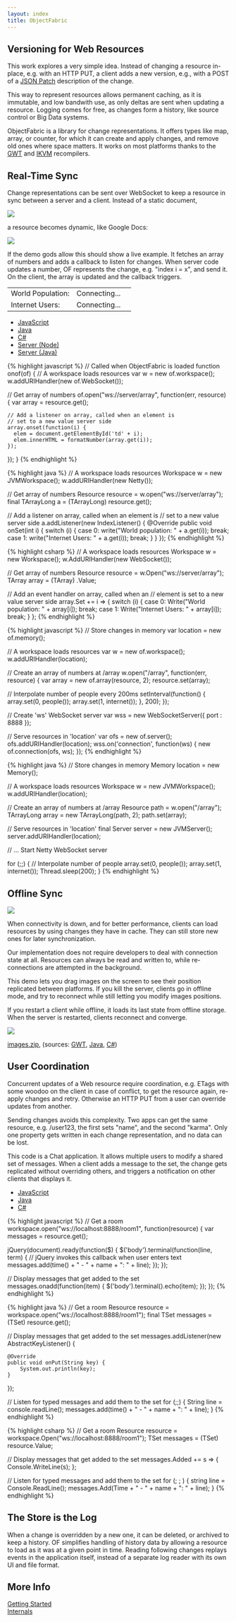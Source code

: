 ```yaml
---
layout: index
title: ObjectFabric
---
```


## Versioning for Web Resources

This work explores a very simple idea. Instead of changing a resource in-place, e.g. with an HTTP PUT, a client adds a new version, e.g., with a POST of a [JSON Patch](http://tools.ietf.org/html/draft-ietf-appsawg-json-patch-03) description of the change.

This way to represent resources allows permanent caching, as it is immutable, and low bandwith use, as only deltas are sent when updating a resource. Logging comes for free, as changes form a history, like source control or Big Data systems.

ObjectFabric is a library for change representations. It offers types like map, array, or counter, for which it can create and apply changes, and remove old ones where space matters. It works on most platforms thanks to the [GWT](https://developers.google.com/web-toolkit) and [IKVM](http://www.ikvm.net) recompilers.

## Real-Time Sync

Change representations can be sent over WebSocket to keep a resource in sync between a server and a client. Instead of a static document,

<img class="rest" src="/images/rest.png"/>

a resource becomes dynamic, like Google Docs:

<img class="real-time" src="/images/real-time.png"/>

If the demo gods allow this should show a live example. It fetches an array of numbers and adds a callback to listen for changes. When server code updates a number, OF represents the change, e.g. "index i = x", and send it. On the client, the array is updated and the callback triggers.

<table>
  <tr>
    <td class="demo">World Population:</td>
    <td class="demo" id='td0'>Connecting...</td>
    <td></td>
  </tr>
  <tr>
    <td class="demo">Internet Users:</td>
    <td class="demo" id='td1'>Connecting...</td>
    <td></td>
  </tr>
</table>

<div id="array">
<ul>
    <li><a href="#array-1">JavaScript</a></li>
    <li><a href="#array-2">Java</a></li>
    <li><a href="#array-3">C#</a></li>
    <li><a href="#array-4">Server (Node)</a></li>
    <li><a href="#array-5">Server (Java)</a></li>
</ul>

<div id="array-1">
{% highlight javascript %}
// Called when ObjectFabric is loaded
function onof(of) {
  // A workspace loads resources
  var w = new of.workspace();
  w.addURIHandler(new of.WebSocket());

  // Get array of numbers
  of.open("ws://server/array", function(err, resource) {
    var array = resource.get();

    // Add a listener on array, called when an element is
    // set to a new value server side
    array.onset(function(i) {
      elem = document.getElementById('td' + i);
      elem.innerHTML = formatNumber(array.get(i));
    });
  });
}
{% endhighlight %}
</div>

<div id="array-2">
{% highlight java %}
// A workspace loads resources
Workspace w = new JVMWorkspace();
w.addURIHandler(new Netty());

// Get array of numbers
Resource resource = w.open("ws://server/array");
final TArrayLong a = (TArrayLong) resource.get();

// Add a listener on array, called when an element is
// set to a new value server side
a.addListener(new IndexListener() {
    @Override
    public void onSet(int i) {
        switch (i) {
            case 0:
                write("World population: " + a.get(i));
                break;
            case 1:
                write("Internet Users: " + a.get(i));
                break;
        }
    }
});
{% endhighlight %}
</div>

<div id="array-3">
{% highlight csharp %}
// A workspace loads resources
Workspace w = new Workspace();
w.AddURIHandler(new WebSocket());

// Get array of numbers
Resource resource = w.Open("ws://server/array");
TArray<long> array = (TArray<long>) .Value;

// Add an event handler on array, called when an
// element is set to a new value server side
array.Set += i =>
{
    switch (i)
    {
        case 0:
            Write("World population: " + array[i]);
            break;
        case 1:
            Write("Internet Users: " + array[i]);
            break;
    }
};
{% endhighlight %}
</div>

<div id="array-4">
{% highlight javascript %}
// Store changes in memory
var location = new of.memory();

// A workspace loads resources
var w = new of.workspace();
w.addURIHandler(location);

// Create an array of numbers at /array
w.open("/array", function(err, resource) {
  var array = new of.array(resource, 2);
  resource.set(array);

  // Interpolate number of people every 200ms
  setInterval(function() {
    array.set(0, people());
    array.set(1, internet());
  }, 200);
});

// Create 'ws' WebSocket server
var wss = new WebSocketServer({
  port : 8888
});

// Serve resources in 'location'
var ofs = new of.server();
ofs.addURIHandler(location);
wss.on('connection', function(ws) {
  new of.connection(ofs, ws);
});
{% endhighlight %}
</div>

<div id="array-5">
{% highlight java %}
// Store changes in memory
Memory location = new Memory();

// A workspace loads resources
Workspace w = new JVMWorkspace();
w.addURIHandler(location);

// Create an array of numbers at /array
Resource path = w.open("/array");
TArrayLong array = new TArrayLong(path, 2);
path.set(array);

// Serve resources in 'location'
final Server server = new JVMServer();
server.addURIHandler(location);

// ... Start Netty WebSocket server

for (;;) {
    // Interpolate number of people
    array.set(0, people());
    array.set(1, internet());
    Thread.sleep(200);
}
{% endhighlight %}
</div>
</div>

## Offline Sync

<img class="offline" src='/images/offline.png'/>

When connectivity is down, and for better performance, clients can load resources by using changes they have in cache. They can still store new ones for later synchronization.

Our implementation does not require developers to deal with connection state at all. Resources can always be read and written to, while re-connections are attempted in the background.

This demo lets you drag images on the screen to see their position replicated between platforms. If you kill the server, clients go in offline mode, and try to reconnect while still letting you modify images positions.

If you restart a client while offline, it loads its last state from offline storage. When the server is restarted, clients reconnect and converge.

<img class="images" src="/images/images.png"/>

[images.zip](https://github.com/downloads/objectfabric/objectfabric/images.zip), (sources: [GWT](https://github.com/objectfabric/objectfabric/blob/master/objectfabric.examples/gwt.sample_images/src/main/java/examples/client/Main.java), [Java](https://github.com/objectfabric/objectfabric/blob/master/objectfabric.examples/java/src/main/java/sample_images/Images.java), [C#](https://github.com/objectfabric/objectfabric/blob/master/objectfabric.examples/csharp/Sample%20Images/MainWindow.xaml.cs))

## User Coordination

Concurrent updates of a Web resource require coordination, e.g. ETags with some woodoo on the client in case of conflict, to get the resource again, re-apply changes and retry. Otherwise an HTTP PUT from a user can override updates from another.

Sending changes avoids this complexity. Two apps can get the same resource, e.g. /user123, the first sets "name", and the second "karma". Only one property gets written in each change representation, and no data can be lost.

This code is a Chat application. It allows multiple users to modify a shared set of messages. When a client adds a message to the set, the change gets replicated without overriding others, and triggers a notification on other clients that displays it.

<div id="chat">
<ul>
    <li><a href="#chat-1">JavaScript</a></li>
    <li><a href="#chat-2">Java</a></li>
    <li><a href="#chat-3">C#</a></li>
</ul>

<div id="chat-1">
{% highlight javascript %}
// Get a room
workspace.open("ws://localhost:8888/room1", function(resource) {
  var messages = resource.get();

  jQuery(document).ready(function($) {
    $('body').terminal(function(line, term) {
      // jQuery invokes this callback when user enters text
      messages.add(time() + " - " + name + ": " + line);
    });
  });

  // Display messages that get added to the set
  messages.onadd(function(item) {
    $('body').terminal().echo(item);
  });
});
{% endhighlight %}
</div>

<div id="chat-2">
{% highlight java %}
// Get a room
Resource resource = workspace.open("ws://localhost:8888/room1");
final TSet<String> messages = (TSet) resource.get();

// Display messages that get added to the set
messages.addListener(new AbstractKeyListener<String>() {

    @Override
    public void onPut(String key) {
        System.out.println(key);
    }
});

// Listen for typed messages and add them to the set
for (;;) {
    String line = console.readLine();
    messages.add(time() + " - " + name + ": " + line);
}
{% endhighlight %}
</div>

<div id="chat-3">
{% highlight csharp %}
// Get a room
Resource resource = workspace.Open("ws://localhost:8888/room1");
TSet<string> messages = (TSet<string>) resource.Value;

// Display messages that get added to the set
messages.Added += s =>
{
    Console.WriteLine(s);
};

// Listen for typed messages and add them to the set
for (; ; )
{
    string line = Console.ReadLine();
    messages.Add(Time + " - " + name + ": " + line);
}
{% endhighlight %}
</div>
</div>

## The Store is the Log

When a change is overridden by a new one, it can be deleted, or archived to keep a history. OF simplifies handling of history data by allowing a resource to load as it was at a given point in time. Reading following changes replays events in the application itself, instead of a separate log reader with its own UI and file format.

## More Info

[Getting Started](https://github.com/objectfabric/objectfabric/wiki/Home#wiki-implementations)<br>
[Internals](https://github.com/objectfabric/objectfabric/wiki/Home#wiki-internals)